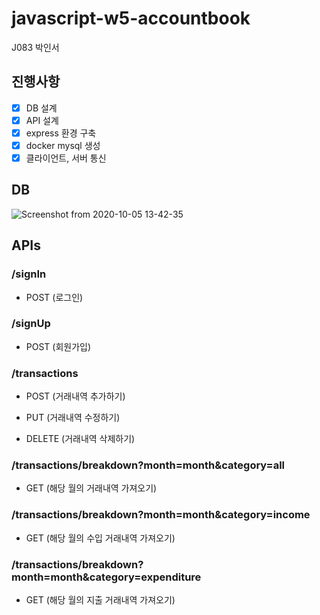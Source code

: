 # javascript-w5-accountbook

J083 박인서

## 진행사항

- [x] DB 설계
- [x] API 설계
- [x] express 환경 구축
- [x] docker mysql 생성
- [x] 클라이언트, 서버 통신

## DB

![Screenshot from 2020-10-05 13-42-35](https://user-images.githubusercontent.com/52442237/95042862-1ea90380-0716-11eb-9194-39d89f06054e.png)

## APIs

### /signIn

- POST (로그인)

### /signUp

- POST (회원가입)

### /transactions

- POST (거래내역 추가하기)

- PUT (거래내역 수정하기)

- DELETE (거래내역 삭제하기)

### /transactions/breakdown?month=month&category=all

- GET (해당 월의 거래내역 가져오기)

### /transactions/breakdown?month=month&category=income

- GET (해당 월의 수입 거래내역 가져오기)

### /transactions/breakdown?month=month&category=expenditure

- GET (해당 월의 지출 거래내역 가져오기)
